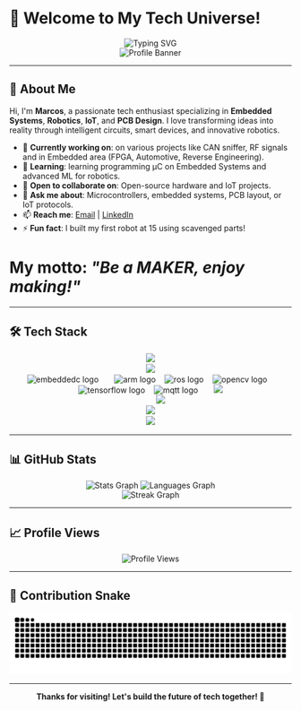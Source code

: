 # 👋 Welcome to My Tech Universe!

<div align="center">
  <img src="https://readme-typing-svg.herokuapp.com?font=Fira+Code&weight=600&size=24&duration=3000&pause=1000&color=00FF88&center=true&vCenter=true&width=600&lines=Embedded+Systems+Wizard;Robotics+Innovator;IoT+Enthusiast;PCB+Design+Maestro" alt="Typing SVG" />
</div>

<div align="center">
  <img src="tumblr_1d24da58393e01f9b04de04e87561212_4d567767_540.webp" height="200" alt="Profile Banner" />
</div>

---

## 🚀 About Me

Hi, I'm **Marcos**, a passionate tech enthusiast specializing in **Embedded Systems**, **Robotics**, **IoT**, and **PCB Design**. I love transforming ideas into reality through intelligent circuits, smart devices, and innovative robotics. 


- 🔭 **Currently working on**: on various projects like CAN sniffer, RF signals and in Embedded area (FPGA, Automotive, Reverse Engineering).
- 🌱 **Learning**: learning programming µC on Embedded Systems and advanced ML for robotics.
- 👯 **Open to collaborate on**: Open-source hardware and IoT projects.
- 💬 **Ask me about**: Microcontrollers, embedded systems, PCB layout, or IoT protocols.
- 📫 **Reach me**: [Email](mailto:your.email@example.com) | [LinkedIn](https://linkedin.com/in/yourprofile)
- ⚡ **Fun fact**: I built my first robot at 15 using scavenged parts!



# My motto: *"Be a MAKER, enjoy making!"*

---

## 🛠️ Tech Stack

<div align="center">
  <!-- Embedded Systems -->
  <img src="https://skillicons.dev/icons?i=c,cpp,python,c#,java," /><br>
  <img src="https://skillicons.dev/icons?i=arduino,raspberrypi,qt,devto" /><br>
  <img src="https://cdn.jsdelivr.net/gh/devicons/devicon/icons/embeddedc/embeddedc-original.svg" height="30" alt="embeddedc logo" />
  <img width="8" />
 
  <img width="8" />
  <img src="https://cdn.simpleicons.org/arm/0091BD" height="30" alt="arm logo" />
  <img width="8" />
  <!-- Robotics -->
  <img src="https://cdn.simpleicons.org/ros/22314E" height="30" alt="ros logo" />
  <img width="8" />
  <img src="https://cdn.jsdelivr.net/gh/devicons/devicon/icons/opencv/opencv-original.svg" height="30" alt="opencv logo" />
  <img width="8" />
  <img src="https://cdn.jsdelivr.net/gh/devicons/devicon/icons/tensorflow/tensorflow-original.svg" height="30" alt="tensorflow logo" />
  <img width="8" />
  <!-- IoT -->
  <img src="https://cdn.simpleicons.org/mqtt/660066" height="30" alt="mqtt logo" />
  <img width="8" />
 
  <img width="8" />
  <!-- Cloud -->
  <img src="https://skillicons.dev/icons?i=aws,gcp,azure,docker,kubernetes,nginx" /><br>
  
  <img width="8" />

  <img width="8" />
  
  <img width="8" />
  <!-- DevOps & Tools -->
  <img src="https://skillicons.dev/icons?i=git,github,gitlab,vscode,pycharm,vim" /><br>
  <img src="https://skillicons.dev/icons?i=cmake,django,nodejs,npm,postgresql,sqlite" /><br>
  <img src="https://skillicons.dev/icons?i=linux,ubuntu,debian,bash" />
</div>

---

## 📊 GitHub Stats

<div align="center">
  <img src="https://github-readme-stats.vercel.app/api?username=Y2marcos&show_icons=true&theme=radical&hide_border=true&count_private=true" height="150" alt="Stats Graph" />
  <img src="https://github-readme-stats.vercel.app/api/top-langs?username=Y2marcos&layout=compact&langs_count=6&theme=radical&hide_border=true" height="150" alt="Languages Graph" />
</div>

<div align="center">
  <img src="https://github-readme-streak-stats.herokuapp.com/?user=Y2marcos&theme=radical&hide_border=true" height="150" alt="Streak Graph" />
</div>

---

## 📈 Profile Views

<div align="center">
  <img src="https://profile-counter.glitch.me/Y2marcos/count.svg" alt="Profile Views" />
</div>

---

## 🐍 Contribution Snake

<div align="center">
  <img src="https://raw.githubusercontent.com/Y2marcos/Y2marcos/output/snake.svg" alt="Snake Animation" />
</div>

---

<div align="center">
  <p><b>Thanks for visiting! Let's build the future of tech together! 🚀</b></p>
</div>
